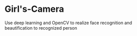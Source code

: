 # Girl's-Camera
Use deep learning and OpenCV to realize face recognition and beautification to recognized person

